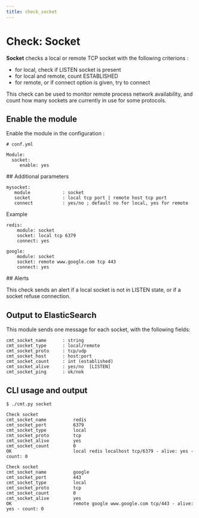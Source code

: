 ```yaml
---
title: check_socket
---
```


# Check: Socket

**Socket** checks a local or remote TCP socket with the following criterions :

- for local, check if LISTEN socket is present
- for local and remote, count ESTABLISHED
- for remote, or if connect option is given, try to connect


This check can be used to monitor remote process network availability, and count how many  sockets are currently in use for some protocols.


## Enable the module

Enable the module in the configuration :

    # conf.yml

	Module:
  	  socket:
  	     enable: yes

## Additional parameters


	mysocket:
	   module            : socket
	   socket            : local tcp port | remote host tcp port
	   connect           : yes/no ; default no for local, yes for remote

Example

	redis:
	    module: socket
	    socket: local tcp 6379
	    connect: yes

	google:
	    module: socket
	    socket: remote www.google.com tcp 443
	    connect: yes


## Alerts

This check sends an alert if a local socket is not in LISTEN state, or if a socket refuse connection.


## Output to ElasticSearch

This module sends one message for each socket, with the following fields:

	cmt_socket_name      : string
	cmt_socket_type      : local/remote
	cmt_socket_proto     : tcp/udp
	cmt_socket_host      : host:port
	cmt_socket_count     : int (established)
	cmt_socket_alive     : yes/no  [LISTEN]
	cmt_socket_ping      : ok/nok


## CLI usage and output

	$ ./cmt.py socket 

	Check socket 
	cmt_socket_name          redis
	cmt_socket_port          6379
	cmt_socket_type          local
	cmt_socket_proto         tcp
	cmt_socket_alive         yes
	cmt_socket_count         0
	OK                       local redis localhost tcp/6379 - alive: yes - count: 0

	Check socket 
	cmt_socket_name          google
	cmt_socket_port          443
	cmt_socket_type          local
	cmt_socket_proto         tcp
	cmt_socket_count         0
	cmt_socket_alive         yes
	OK                       remote google www.google.com tcp/443 - alive: yes - count: 0








